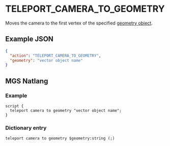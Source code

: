 # TELEPORT_CAMERA_TO_GEOMETRY

Moves the camera to the first vertex of the specified [geometry object](../maps/vector_objects).

## Example JSON

```json
{
  "action": "TELEPORT_CAMERA_TO_GEOMETRY",
  "geometry": "vector object name"
}
```

## MGS Natlang

### Example

```mgs
script {
  teleport camera to geometry "vector object name";
}
```

### Dictionary entry

```
teleport camera to geometry $geometry:string (;)
```
